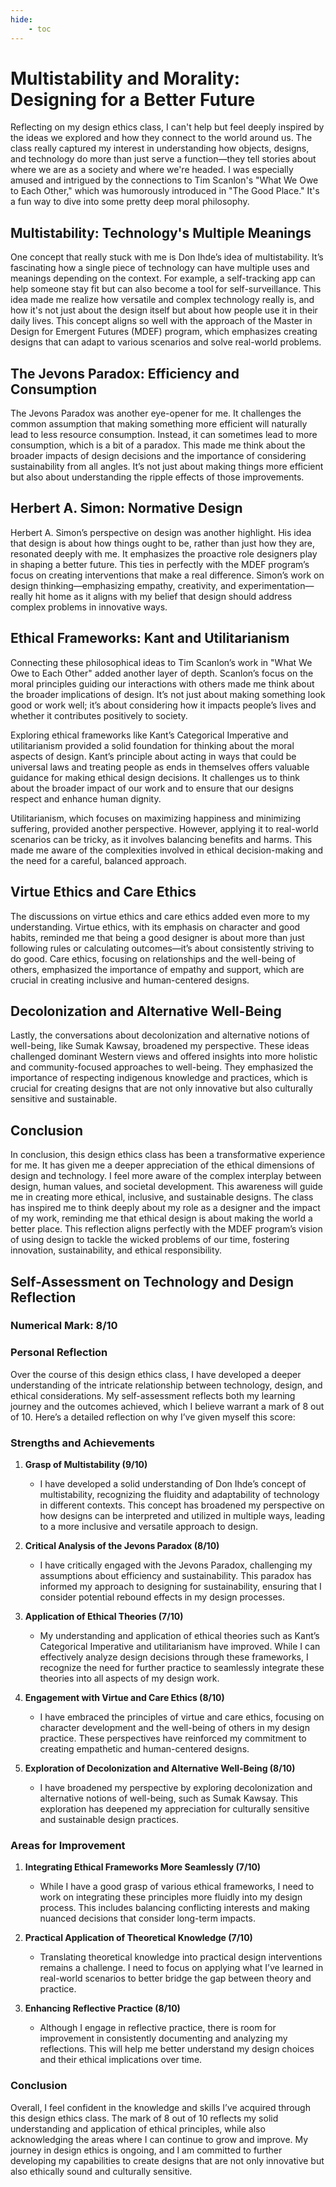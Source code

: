 ```yaml
---
hide:
    - toc
---
```



# Multistability and Morality: Designing for a Better Future

Reflecting on my design ethics class, I can't help but feel deeply inspired by the ideas we explored and how they connect to the world around us. The class really captured my interest in understanding how objects, designs, and technology do more than just serve a function—they tell stories about where we are as a society and where we're headed. I was especially amused and intrigued by the connections to Tim Scanlon's "What We Owe to Each Other," which was humorously introduced in "The Good Place." It's a fun way to dive into some pretty deep moral philosophy.

## Multistability: Technology's Multiple Meanings

One concept that really stuck with me is Don Ihde’s idea of multistability. It’s fascinating how a single piece of technology can have multiple uses and meanings depending on the context. For example, a self-tracking app can help someone stay fit but can also become a tool for self-surveillance. This idea made me realize how versatile and complex technology really is, and how it's not just about the design itself but about how people use it in their daily lives. This concept aligns so well with the approach of the Master in Design for Emergent Futures (MDEF) program, which emphasizes creating designs that can adapt to various scenarios and solve real-world problems.

## The Jevons Paradox: Efficiency and Consumption

The Jevons Paradox was another eye-opener for me. It challenges the common assumption that making something more efficient will naturally lead to less resource consumption. Instead, it can sometimes lead to more consumption, which is a bit of a paradox. This made me think about the broader impacts of design decisions and the importance of considering sustainability from all angles. It’s not just about making things more efficient but also about understanding the ripple effects of those improvements.

## Herbert A. Simon: Normative Design

Herbert A. Simon’s perspective on design was another highlight. His idea that design is about how things ought to be, rather than just how they are, resonated deeply with me. It emphasizes the proactive role designers play in shaping a better future. This ties in perfectly with the MDEF program’s focus on creating interventions that make a real difference. Simon’s work on design thinking—emphasizing empathy, creativity, and experimentation—really hit home as it aligns with my belief that design should address complex problems in innovative ways.

## Ethical Frameworks: Kant and Utilitarianism

Connecting these philosophical ideas to Tim Scanlon’s work in "What We Owe to Each Other" added another layer of depth. Scanlon’s focus on the moral principles guiding our interactions with others made me think about the broader implications of design. It’s not just about making something look good or work well; it’s about considering how it impacts people’s lives and whether it contributes positively to society.

Exploring ethical frameworks like Kant’s Categorical Imperative and utilitarianism provided a solid foundation for thinking about the moral aspects of design. Kant’s principle about acting in ways that could be universal laws and treating people as ends in themselves offers valuable guidance for making ethical design decisions. It challenges us to think about the broader impact of our work and to ensure that our designs respect and enhance human dignity.

Utilitarianism, which focuses on maximizing happiness and minimizing suffering, provided another perspective. However, applying it to real-world scenarios can be tricky, as it involves balancing benefits and harms. This made me aware of the complexities involved in ethical decision-making and the need for a careful, balanced approach.

## Virtue Ethics and Care Ethics

The discussions on virtue ethics and care ethics added even more to my understanding. Virtue ethics, with its emphasis on character and good habits, reminded me that being a good designer is about more than just following rules or calculating outcomes—it’s about consistently striving to do good. Care ethics, focusing on relationships and the well-being of others, emphasized the importance of empathy and support, which are crucial in creating inclusive and human-centered designs.

## Decolonization and Alternative Well-Being

Lastly, the conversations about decolonization and alternative notions of well-being, like Sumak Kawsay, broadened my perspective. These ideas challenged dominant Western views and offered insights into more holistic and community-focused approaches to well-being. They emphasized the importance of respecting indigenous knowledge and practices, which is crucial for creating designs that are not only innovative but also culturally sensitive and sustainable.

## Conclusion

In conclusion, this design ethics class has been a transformative experience for me. It has given me a deeper appreciation of the ethical dimensions of design and technology. I feel more aware of the complex interplay between design, human values, and societal development. This awareness will guide me in creating more ethical, inclusive, and sustainable designs. The class has inspired me to think deeply about my role as a designer and the impact of my work, reminding me that ethical design is about making the world a better place. This reflection aligns perfectly with the MDEF program’s vision of using design to tackle the wicked problems of our time, fostering innovation, sustainability, and ethical responsibility.




## Self-Assessment on Technology and Design Reflection

### Numerical Mark: 8/10

### Personal Reflection

Over the course of this design ethics class, I have developed a deeper understanding of the intricate relationship between technology, design, and ethical considerations. My self-assessment reflects both my learning journey and the outcomes achieved, which I believe warrant a mark of 8 out of 10. Here’s a detailed reflection on why I’ve given myself this score:

### Strengths and Achievements

1. **Grasp of Multistability (9/10)**
   - I have developed a solid understanding of Don Ihde’s concept of multistability, recognizing the fluidity and adaptability of technology in different contexts. This concept has broadened my perspective on how designs can be interpreted and utilized in multiple ways, leading to a more inclusive and versatile approach to design.

2. **Critical Analysis of the Jevons Paradox (8/10)**
   - I have critically engaged with the Jevons Paradox, challenging my assumptions about efficiency and sustainability. This paradox has informed my approach to designing for sustainability, ensuring that I consider potential rebound effects in my design processes.

3. **Application of Ethical Theories (7/10)**
   - My understanding and application of ethical theories such as Kant’s Categorical Imperative and utilitarianism have improved. While I can effectively analyze design decisions through these frameworks, I recognize the need for further practice to seamlessly integrate these theories into all aspects of my design work.

4. **Engagement with Virtue and Care Ethics (8/10)**
   - I have embraced the principles of virtue and care ethics, focusing on character development and the well-being of others in my design practice. These perspectives have reinforced my commitment to creating empathetic and human-centered designs.

5. **Exploration of Decolonization and Alternative Well-Being (8/10)**
   - I have broadened my perspective by exploring decolonization and alternative notions of well-being, such as Sumak Kawsay. This exploration has deepened my appreciation for culturally sensitive and sustainable design practices.

### Areas for Improvement

1. **Integrating Ethical Frameworks More Seamlessly (7/10)**
   - While I have a good grasp of various ethical frameworks, I need to work on integrating these principles more fluidly into my design process. This includes balancing conflicting interests and making nuanced decisions that consider long-term impacts.

2. **Practical Application of Theoretical Knowledge (7/10)**
   - Translating theoretical knowledge into practical design interventions remains a challenge. I need to focus on applying what I’ve learned in real-world scenarios to better bridge the gap between theory and practice.

3. **Enhancing Reflective Practice (8/10)**
   - Although I engage in reflective practice, there is room for improvement in consistently documenting and analyzing my reflections. This will help me better understand my design choices and their ethical implications over time.

### Conclusion

Overall, I feel confident in the knowledge and skills I’ve acquired through this design ethics class. The mark of 8 out of 10 reflects my solid understanding and application of ethical principles, while also acknowledging the areas where I can continue to grow and improve. My journey in design ethics is ongoing, and I am committed to further developing my capabilities to create designs that are not only innovative but also ethically sound and culturally sensitive.